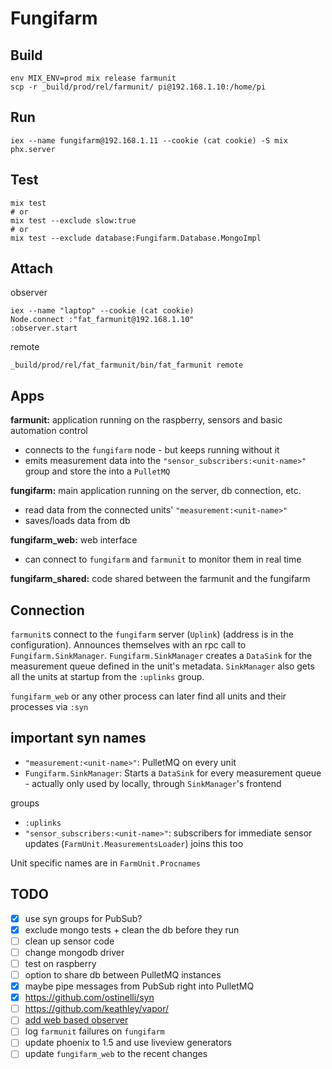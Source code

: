 # Fungifarm

## Build

```
env MIX_ENV=prod mix release farmunit
scp -r _build/prod/rel/farmunit/ pi@192.168.1.10:/home/pi
```

## Run

```
iex --name fungifarm@192.168.1.11 --cookie (cat cookie) -S mix phx.server
```

## Test

```
mix test
# or
mix test --exclude slow:true
# or
mix test --exclude database:Fungifarm.Database.MongoImpl
```

## Attach

observer

```
iex --name "laptop" --cookie (cat cookie)
Node.connect :"fat_farmunit@192.168.1.10"
:observer.start
```

remote

```
_build/prod/rel/fat_farmunit/bin/fat_farmunit remote
````

## Apps

**farmunit:** application running on the raspberry, sensors and basic automation control
 - connects to the `fungifarm` node - but keeps running without it
 - emits measurement data into the `"sensor_subscribers:<unit-name>"` group and store the into a `PulletMQ`

**fungifarm:** main application running on the server, db connection, etc.
 - read data from the connected units' `"measurement:<unit-name>"`
 - saves/loads data from db

**fungifarm_web:** web interface
 - can connect to `fungifarm` and `farmunit` to monitor them in real time

**fungifarm_shared:** code shared between the farmunit and the fungifarm

## Connection

`farmunit`s connect to the `fungifarm` server (`Uplink`) (address is in the configuration). Announces themselves with an rpc call to `Fungifarm.SinkManager`. `Fungifarm.SinkManager` creates a `DataSink` for the measurement queue defined in the unit's metadata. `SinkManager` also gets all the units at startup from the `:uplinks` group.

`fungifarm_web` or any other process can later find all units and their processes via `:syn`

## important syn names

 - `"measurement:<unit-name>"`: PulletMQ on every unit
 - `Fungifarm.SinkManager`: Starts a `DataSink` for every measurement queue - actually only used by locally, through `SinkManager`'s frontend

groups

 - `:uplinks`
 - `"sensor_subscribers:<unit-name>"`: subscribers for immediate sensor updates (`FarmUnit.MeasurementsLoader`) joins this too

Unit specific names are in `FarmUnit.Procnames`

## TODO

 - [x] use syn groups for PubSub?
 - [x] exclude mongo tests + clean the db before they run
 - [ ] clean up sensor code
 - [ ] change mongodb driver
 - [ ] test on raspberry
 - [ ] option to share db between PulletMQ instances
 - [x] maybe pipe messages from PubSub right into PulletMQ
 - [x] https://github.com/ostinelli/syn
 - [ ] https://github.com/keathley/vapor/
 - [ ] [add web based observer](https://github.com/zorbash/observer_live)
 - [ ] log `farmunit` failures on `fungifarm`
 - [ ] update phoenix to 1.5 and use liveview generators
 - [ ] update `fungifarm_web` to the recent changes
